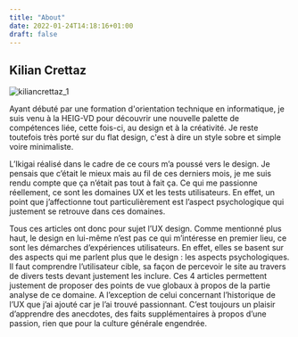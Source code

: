 ```yaml
---
title: "About"
date: 2022-01-24T14:18:16+01:00
draft: false
---
```


## Kilian Crettaz

![kiliancrettaz_1](kiliancrettaz_1.jpg)

Ayant débuté par une formation d'orientation technique en informatique, je suis venu à la HEIG-VD pour découvrir une nouvelle palette de compétences liée, cette fois-ci, au design et à la créativité. Je reste toutefois très porté sur du flat design, c'est à dire un style sobre et simple voire minimaliste.

L’Ikigai réalisé dans le cadre de ce cours m’a poussé vers le design. Je pensais que c’était le mieux mais au fil de ces derniers mois, je me suis rendu compte que ça n’était pas tout à fait ça. Ce qui me passionne réellement, ce sont les domaines UX et les tests utilisateurs. En effet, un point que j’affectionne tout particulièrement est l’aspect psychologique qui justement se retrouve dans ces domaines.

Tous ces articles ont donc pour sujet l’UX design. Comme mentionné plus haut, le design en lui-même n’est pas ce qui m’intéresse en premier lieu, ce sont les démarches d’expériences utilisateurs. En effet, elles se basent sur des aspects qui me parlent plus que le design : les aspects psychologiques. Il faut comprendre l’utilisateur cible, sa façon de percevoir le site au travers de divers tests devant justement les inclure. Ces 4 articles permettent justement de proposer des points de vue globaux à propos de la partie analyse de ce domaine. A l’exception de celui concernant l’historique de l’UX que j’ai ajouté car je l’ai trouvé passionnant. C’est toujours un plaisir d’apprendre des anecdotes, des faits supplémentaires à propos d’une passion, rien que pour la culture générale engendrée. 